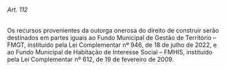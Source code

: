
###### Art. 112
Os recursos provenientes da outorga onerosa do direito de construir serão destinados em partes iguais ao Fundo Municipal de Gestão de Território – FMGT, instituído pela Lei Complementar nº 946, de 18 de julho de 2022, e ao Fundo Municipal de Habitação de Interesse Social – FMHIS, instituído pela Lei Complementar nº 612, de 19 de fevereiro de 2009.
